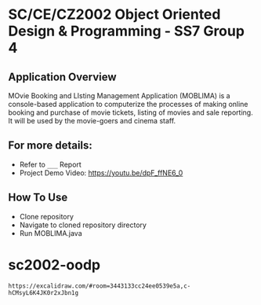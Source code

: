 # SC/CE/CZ2002 Object Oriented Design & Programming - SS7 Group 4

## Application Overview
MOvie Booking and LIsting Management Application (MOBLIMA) is a console-based application to computerize the processes of making online booking and purchase of movie tickets, listing of movies and sale reporting. It will be used by the movie-goers and cinema staff.

## For more details:
- Refer to `___` Report
- Project Demo Video: https://youtu.be/dpF_ffNE6_0 

## How To Use
- Clone repository
- Navigate to cloned repository directory
- Run MOBLIMA.java

# sc2002-oodp
`https://excalidraw.com/#room=3443133cc24ee0539e5a,c-hCMsyL6K4JK0r2xJbn1g`
